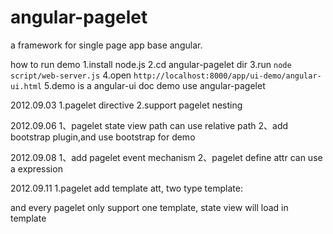 angular-pagelet
===============

a framework  for single page app base angular.

how to run demo
1.install node.js
2.cd angular-pagelet dir
3.run <code>node script/web-server.js</code>
4.open <code>http://localhost:8000/app/ui-demo/angular-ui.html</code>
5.demo is a angular-ui doc demo use angular-pagelet

2012.09.03
1.pagelet directive
2.support pagelet nesting

2012.09.06 
1、pagelet state view path can use relative path
2、add bootstrap plugin,and use bootstrap for demo

2012.09.08 
1、add pagelet event mechanism
2、pagelet define attr can use a expression

2012.09.11
1.pagelet add template att, 
two type template:<div class="pagelet-template"></div> and <pagelet-template></pagelet-template>
every pagelet only support one template, state view will load in template